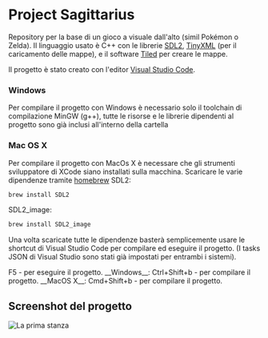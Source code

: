 # Project Sagittarius

Repository per la base di un gioco a visuale dall'alto (simil Pokémon o Zelda).
Il linguaggio usato è C++ con le librerie [SDL2](https://www.libsdl.org/download-2.0.php), [TinyXML](https://www.grinninglizard.com/tinyxml2/index.html) (per il caricamento delle mappe), e il software [Tiled](https://www.mapeditor.org) per creare le mappe.

Il progetto è stato creato con l'editor [Visual Studio Code](https://code.visualstudio.com).

### Windows
Per compilare il progetto con Windows è necessario solo il toolchain di compilazione MinGW (g++), tutte le risorse e le librerie dipendenti al progetto sono già inclusi all'interno della cartella

### Mac OS X 
Per compilare il progetto con MacOs X è necessare che gli strumenti sviluppatore di XCode siano installati sulla macchina.
Scaricare le varie dipendenze tramite [homebrew](https://brew.sh)
SDL2:
```bash
brew install SDL2
```
SDL2_image:
```bash
brew install SDL2_image
```

Una volta scaricate tutte le dipendenze basterà semplicemente usare le shortcut di Visual Studio Code per compilare ed eseguire il progetto. (I tasks JSON di Visual Studio sono stati già impostati per entrambi i sistemi).

F5 - per eseguire il progetto.
\_\_Windows\_\_: Ctrl+Shift+b - per compilare il progetto.
\_\_MacOS X\_\_: Cmd+Shift+b - per compilare il progetto.

## Screenshot del progetto

![La prima stanza](https://user-images.githubusercontent.com/6473175/169802387-07826974-8774-4fdb-aded-b8a1bcdf7138.png)
